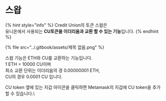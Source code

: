 # 스왑

{% hint style="info" %}
Credit Union의 토큰 스왑은 \
유니온에서 사용되는 **CU토큰을 이더리움과 교환 할 수 있는 기능**입니다.
{% endhint %}

{% file src="../.gitbook/assets/제목 없음.png" %}

스왑 기능은 ETH와 CU를 교환하는 기능입니다.\
1 ETH = 10000 CU이며\
최소 교환 단위는 이더리움의 경 0.00000001 ETH,\
CU의 경우 0.0001 CU 입니다.

CU token 옆에 있는 지갑 아이콘을 클릭하면 Metamask의 지갑에 CU token을 추가할 수 있습니다.\
